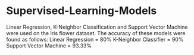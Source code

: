# Supervised-Learning-Models

Linear Regression, K-Neighbor Classification and Support Vector Machine were used on the Iris flower dataset.
The accuracy of these models were found as follows:
Linear Regression = 80%
K-Neighbor Classifier = 90%
Support Vector Machine = 93.33%

